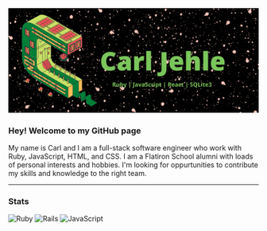<img src="CJLogo.png" alt="banner" />

### Hey! Welcome to my GitHub page

My name is Carl and I am a full-stack software engineer who work with Ruby, JavaScript, HTML, and CSS. I am a Flatiron School alumni with loads of personal interests and hobbies. I'm looking for oppurtunities to contribute my skills and knowledge to the right team. 

---
### Stats

<img alt="Ruby" src="https://img.shields.io/badge/Ruby-%23CC342D?style=flat-square&logo=Ruby" /> <img alt="Rails" src="https://img.shields.io/badge/Ruby on Rails-maroon?style=flat-square&logo=Ruby on Rails" /> 
<img alt="JavaScript" src="https://img.shields.io/badge/JavaScript-%F7DF1E?style=flat-square&logo=JavaScript" />
